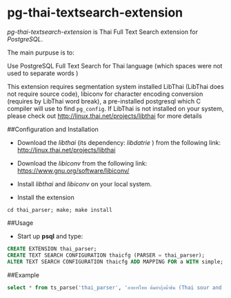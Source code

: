 pg-thai-textsearch-extension
============================

_pg-thai-textsearch-extension_ is Thai Full Text Search extension for _PostgreSQL_.

The main purpuse is to:

Use PostgreSQL Full Text Search for Thai language (which spaces were not used to separate words )

This extension requires segmentation system installed LibThai (LibThai does not require source code), libiconv for character encoding conversion (requires by LibThai word break), a pre-installed postgresql which C compiler will use to find `pg_config`. If LibThai is not installed on your system, please check out http://linux.thai.net/projects/libthai for more details

##Configuration and Installation

- Download the _libthai_ (its dependency: _libdatrie_ ) from the following link: http://linux.thai.net/projects/libthai

- Download the _libiconv_ from the following link: https://www.gnu.org/software/libiconv/

- Install _libthai_ and _libiconv_ on your local system.

- Install the extension

```Shell
cd thai_parser; make; make install
```

##Usage

- Start up **psql** and type:

```Sql
CREATE EXTENSION thai_parser;
CREATE TEXT SEARCH CONFIGURATION thaicfg (PARSER = thai_parser);
ALTER TEXT SEARCH CONFIGURATION thaicfg ADD MAPPING FOR a WITH simple;
```

##Example

```Sql
select * from ts_parse('thai_parser', 'อาหารไทย ต้มยำกุ้งน้ำข้น (Thai sour and spicy shrimp soup) รสเด็ด');
```